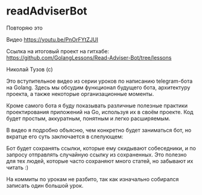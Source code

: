 # readAdviserBot

Повторяю это

Видео https://youtu.be/PnOrFYtZJUI

Ссылка на итоговый проект на гитхабе: https://github.com/GolangLessons/Read-Adviser-Bot/tree/lessons

Николай Тузов (с)

Это вступительное видео из серии уроков по написанию telegram-бота на Golang.
Здесь мы обсудим функционал будущего бота, архитектуру проекта, а также некоторые организационные моменты.

Кроме самого бота я буду показывать различные полезные практики проектирования приложений на Go, используя их в своём проекте. Код будет простым, аккуратным, понятным и легко расширяемым.

В видео я подробно объясню, чем конкретно будет заниматься бот, но вкратце его суть заключается в слелующем:

Бот будет сохранять ссылки, которые ему скидывают собеседники, и по запросу отправлять случайную ссылку из сохраненных.
Это полезно для тех людей, которые часто сохраняют много статей, но забывают их читать :)


На коммиты по урокам не разбито, так как изначально собирался записать один большой урок.
